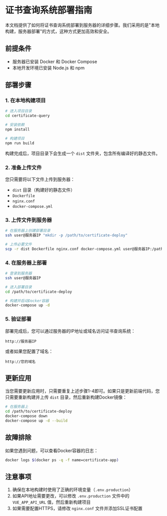 # 证书查询系统部署指南

本文档提供了如何将证书查询系统部署到服务器的详细步骤。我们采用的是"本地构建，服务器部署"的方式，这种方式更加高效和安全。

## 前提条件

- 服务器已安装 Docker 和 Docker Compose
- 本地开发环境已安装 Node.js 和 npm

## 部署步骤

### 1. 在本地构建项目

```bash
# 进入项目目录
cd certificate-query

# 安装依赖
npm install

# 构建项目
npm run build
```

构建完成后，项目目录下会生成一个 `dist` 文件夹，包含所有编译好的静态文件。

### 2. 准备上传文件

您只需要将以下文件上传到服务器：

- `dist` 目录（构建好的静态文件）
- `Dockerfile`
- `nginx.conf`
- `docker-compose.yml`

### 3. 上传文件到服务器

```bash
# 在服务器上创建部署目录
ssh user@服务器IP "mkdir -p /path/to/certificate-deploy"

# 上传必要文件
scp -r dist Dockerfile nginx.conf docker-compose.yml user@服务器IP:/path/to/certificate-deploy/
```

### 4. 在服务器上部署

```bash
# 登录到服务器
ssh user@服务器IP

# 进入部署目录
cd /path/to/certificate-deploy

# 构建并启动Docker容器
docker-compose up -d
```

### 5. 验证部署

部署完成后，您可以通过服务器的IP地址或域名访问证书查询系统：

```
http://服务器IP
```

或者如果您配置了域名：

```
http://您的域名
```

## 更新应用

当您需要更新应用时，只需要重复上述步骤1-4即可。如果只是更新前端代码，您只需要重新构建并上传 `dist` 目录，然后重新构建Docker镜像：

```bash
# 在服务器上
cd /path/to/certificate-deploy
docker-compose down
docker-compose up -d --build
```

## 故障排除

如果您遇到问题，可以查看Docker容器的日志：

```bash
docker logs $(docker ps -q -f name=certificate-app)
```

## 注意事项

1. 确保在本地构建时使用了正确的环境变量（`.env.production`）
2. 如果API地址需要更改，可以修改 `.env.production` 文件中的 `VUE_APP_API_URL` 值，然后重新构建项目
3. 如果需要配置HTTPS，请修改 `nginx.conf` 文件并添加SSL证书配置